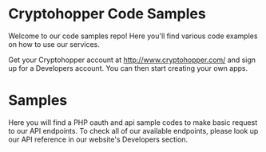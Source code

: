 # Cryptohopper Code Samples
Welcome to our code samples repo! Here you'll find various code examples on how to use our services.

Get your Cryptohopper account at http://www.cryptohopper.com/ and sign up for a Developers account. You can then start creating your own apps.

# Samples
Here you will find a PHP oauth and api sample codes to make basic request to our API endpoints. To check all of our available endpoints, please look up our API reference in our website's Developers section.
